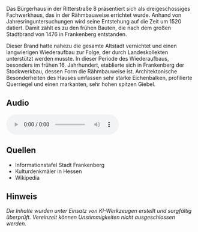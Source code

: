 Das Bürgerhaus in der Ritterstraße 8 präsentiert sich als dreigeschossiges Fachwerkhaus, das in der Rähmbauweise errichtet wurde. Anhand von Jahresringuntersuchungen wird seine Entstehung auf die Zeit um 1520 datiert. Damit zählt es zu den frühen Bauten, die nach dem großen Stadtbrand von 1476 in Frankenberg entstanden.

Dieser Brand hatte nahezu die gesamte Altstadt vernichtet und einen langwierigen Wiederaufbau zur Folge, der durch Landeskollekten unterstützt werden musste. In dieser Periode des Wiederaufbaus, besonders im frühen 16. Jahrhundert, etablierte sich in Frankenberg der Stockwerkbau, dessen Form die Rähmbauweise ist. Architektonische Besonderheiten des Hauses umfassen sehr starke Eichenbalken, profilierte Querriegel und einen markanten, sehr hohen spitzen Giebel.

## Audio

<audio controls class="full-width-audio">
  <source src="locales/frankenberg/de/p39.mp3" type="audio/mpeg">
  Dein Browser unterstützt kein Audioelement.
</audio>

## Quellen

- Informationstafel Stadt Frankenberg
- Kulturdenkmäler in Hessen
- Wikipedia

## Hinweis

_Die Inhalte wurden unter Einsatz von KI-Werkzeugen erstellt und sorgfältig überprüft. Vereinzelt können Unstimmigkeiten nicht ausgeschlossen werden._